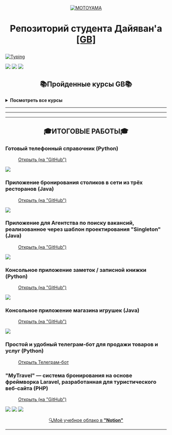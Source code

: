 <p align="center">
  <a href="https://motoyama.one" target="_blank">
    <img src="https://motoyama.org/mt-content/uploads/2024/06/logo.png" alt="MOTOYAMA" title="MOTOYAMA">
  </a>
</p>

# <p align="center">Репозиторий студента Дайяван'а <a href="https://gb.ru/users/aedabf19-0ea0-43e6-8800-c73f3e6ee7b3" target="_blank">[GB]</a></p>

[![Typing](https://readme-typing-svg.herokuapp.com?color=%2336BCF7&lines=👋+Hi+there!+I'm+Dayiawan!+%20🙏)](https://motoyama.one)

![](https://motoyama.one/mt-content/uploads/2016/08/image0.gif "")
![](https://motoyama.one/mt-content/uploads/2016/08/image0.gif "")
![](https://motoyama.one/mt-content/uploads/2016/08/image0.gif "")

## <p align="center">📚Пройденные курсы GB📚</p>

<details>
<summary><strong>Посмотреть все курсы</strong></summary>

<a name="myTag_1"><h2>Математика и информатика для программистов (дополнительный курс)</h2></a>

<!-- "GitHub" -->
<dl>
  <dt>Ссылка на итоговое задание</dt>
  <dd><a href="https://github.com/DAYIAWAN/Course-at-GB/tree/main/myCourses/Maths_and_Info_for_Program_(add-course)/main" target="_blank">Открыть (на "GitHub")</a></dd>

  <dt>Ссылка на архив с итоговым заданием</dt>
  <dd><a href="https://github.com/DAYIAWAN/Course-at-GB/raw/main/myCourses/Maths_and_Info_for_Program_(add-course)/main/Archive.zip" target="_blank">Скачать zip-архив (на "GitHub")</a></dd>
</dl>

![](https://motoyama.one/mt-content/uploads/2016/08/image0.gif "")

<a name="myTag_2"><h2>Введение в программирование (лекции)</h2></a>

<!-- "GitHub" -->
<dl>
  <dt>Сохранённые материалы по трём урокам курса</dt>
  <dd><a href="https://github.com/DAYIAWAN/Course-at-GB/tree/main/myCourses/Intro_to_Programming/lectures" target="_blank">Ссылка на конспекты (на "GitHub")</a></dd>
</dl>

![](https://motoyama.one/mt-content/uploads/2016/08/image0.gif "")

<a name="myTag_3"><h2>Введение в программирование (семинары)</h2></a>

<!-- "GitHub" -->
<dl>
  <dt>Ссылка на итоговое задание</dt>
  <dd><a href="https://github.com/DAYIAWAN/Course-at-GB/tree/main/myCourses/Intro_to_Programming/seminars" target="_blank">Открыть (на "GitHub")</a></dd>

  <dt>Ссылка на архив с итоговым заданием</dt>
  <dd><a href="https://github.com/DAYIAWAN/Course-at-GB/raw/main/myCourses/Intro_to_Programming/seminars/Archive.zip" target="_blank">Скачать zip-архив (на "GitHub")</a></dd>
</dl>

![](https://motoyama.one/mt-content/uploads/2016/08/image0.gif "")

<a name="myTag_4"><h2>Знакомство с языками программирования</h2></a>

<!-- "GitHub" -->
<dl>
  <dt>Ссылка на папку с задачами к семинарам (C#)</dt>
  <dd><a href="https://github.com/DAYIAWAN/Course-at-GB/tree/main/myCourses/Intro_to_program_languages" target="_blank">Открыть (на "GitHub")</a></dd>
</dl>

![](https://motoyama.one/mt-content/uploads/2016/08/image0.gif "")

<a name="myTag_5"><h2>Знакомство с базами данных</h2></a>

<!-- "GitHub" -->
<dl>
  <dt>Ссылка на папку с заданиями</dt>
  <dd><a href="https://github.com/DAYIAWAN/Course-at-GB/tree/main/myCourses/DataBases" target="_blank">Открыть (на "GitHub")</a></dd>
</dl>

![](https://motoyama.one/mt-content/uploads/2016/08/image0.gif "")

<a name="myTag_6"><h2>Итоговая работа по основному блоку</h2></a>

<!-- "GitHub" -->
<dl>
  <dt>Ссылка на промежуточную аттестацию</dt>
  <dd><a href="https://github.com/DAYIAWAN/Course-at-GB/tree/main/myCourses/my_FinalTask" target="_blank">Открыть (на "GitHub")</a></dd>
</dl>

![](https://motoyama.one/mt-content/uploads/2016/08/image0.gif "")

<a name="myTag_7"><h2>Знакомство с языком Python</h2></a>

<!-- "GitHub" -->
<dl>
  <dt>Ссылка на папку с задачами к семинарам (Python)</dt>
  <dd><a href="https://github.com/DAYIAWAN/Course-at-GB/tree/main/myCourses/Python/Intro" target="_blank">Открыть (на "GitHub")</a></dd>
</dl>

![](https://motoyama.one/mt-content/uploads/2016/08/image0.gif "")

<a name="myTag_8"><h2>Алгоритмы и структуры данных (Java)</h2></a>

<!-- "GitHub" -->
<dl>
  <dt>Ссылка на папку с задачами к семинарам (Java)</dt>
  <dd><a href="https://github.com/DAYIAWAN/Course-at-GB/tree/main/myCourses/Algorithms-&-data_structures" target="_blank">Открыть (на "GitHub")</a></dd>
</dl>

![](https://motoyama.one/mt-content/uploads/2016/08/image0.gif "")

<a name="myTag_9"><h2>Java: знакомство и как пользоваться базовым API</h2></a>

<!-- "GitHub" -->
<dl>
  <dt>Ссылка на папку с задачами к семинарам (Java)</dt>
  <dd><a href="https://github.com/DAYIAWAN/Course-at-GB/tree/main/myCourses/Java/Intro" target="_blank">Открыть (на "GitHub")</a></dd>
</dl>

![](https://motoyama.one/mt-content/uploads/2016/08/image0.gif "")

<a name="myTag_10"><h2>Объектно-ориентированное программирование</h2></a>

<!-- "GitHub" -->
<dl>
  <dt>Ссылка на папку с задачами к семинарам (Java)</dt>
  <dd><a href="https://github.com/DAYIAWAN/Course-at-GB/tree/main/myCourses/OOP" target="_blank">Открыть (на "GitHub")</a></dd>
</dl>

![](https://motoyama.one/mt-content/uploads/2016/08/image0.gif "")

<a name="myTag_11"><h2>Знакомство с Веб-технологиями</h2></a>

<!-- "GitHub" -->
<dl>
  <dt>Ссылка на папку с заданиями</dt>
  <dd><a href="https://github.com/DAYIAWAN/Course-at-GB/tree/main/myCourses/Intro_to_Web-tech" target="_blank">Открыть (на "GitHub")</a></dd>
</dl>

![](https://motoyama.one/mt-content/uploads/2016/08/image0.gif "")

<a name="myTag_12"><h2>Компьютерные сети</h2></a>

<!-- "GitHub" -->
<dl>
  <dt>Ссылка на папку с заданиями</dt>
  <dd><a href="https://github.com/DAYIAWAN/Course-at-GB/tree/main/myCourses/Networks" target="_blank">Открыть (на "GitHub")</a></dd>
</dl>

![](https://motoyama.one/mt-content/uploads/2016/08/image0.gif "")

<a name="myTag_13"><h2>Исключения в программировании и их обработка</h2></a>

<!-- "GitHub" -->
<dl>
  <dt>Ссылка на папку с заданиями</dt>
  <dd><a href="https://github.com/DAYIAWAN/Course-at-GB/tree/main/myCourses/Program_exceptions" target="_blank">Открыть (на "GitHub")</a></dd>
</dl>

![](https://motoyama.one/mt-content/uploads/2016/08/image0.gif "")

<a name="myTag_14"><h2>Продвинутый курс по HTML + CSS</h2></a>

<!-- "GitHub" -->
<dl>
  <dt>Ссылка на папку с заданиями</dt>
  <dd><a href="https://github.com/DAYIAWAN/Course-at-GB/tree/main/myCourses/HTML-&-CSS" target="_blank">Открыть (на "GitHub")</a></dd>
</dl>

![](https://motoyama.one/mt-content/uploads/2016/08/image0.gif "")

<a name="myTag_15"><h2>Продвинутый курс по JavaScript и Node.JS</h2></a>

<!-- "GitHub" -->
<dl>
  <dt>Ссылка на папку с заданиями</dt>
  <dd><a href="https://github.com/DAYIAWAN/Course-at-GB/tree/main/myCourses/JavaScript-&-Node.JS" target="_blank">Открыть (на "GitHub")</a></dd>
</dl>

![](https://motoyama.one/mt-content/uploads/2016/08/image0.gif "")

<a name="myTag_16"><h2>Продвинутый курс Laravel (PHP и MySQL)</h2></a>

<!-- "GitHub" -->
<dl>
  <dt>Ссылка на папку с заданиями</dt>
  <dd><a href="https://github.com/DAYIAWAN/Course-at-GB/tree/main/myCourses/PHP/Laravel" target="_blank">Открыть (на "GitHub")</a></dd>
</dl>

</details>

---
---
---

## <p align="center">🎓ИТОГОВЫЕ РАБОТЫ🎓</p>

<a name="myTag_myTask"><h3>Готовый телефонный справочник (Python)</h3></a>

<!-- "GitHub" -->
<dl>
  <dd><a href="https://github.com/DAYIAWAN/Course-at-GB/tree/main/myCourses/1___FinalTask___2023" target="_blank">Открыть (на "GitHub")</a></dd>
</dl>

![](https://motoyama.one/mt-content/uploads/2016/08/image0.gif "")

<a name="myTag_myTask"><h3>Приложение бронирования столиков в сети из трёх ресторанов (Java)</h3></a>

<!-- "GitHub" -->
<dl>
  <dd><a href="https://github.com/DAYIAWAN/Course-at-GB/tree/main/myCourses/2___FinalTask___2023" target="_blank">Открыть (на "GitHub")</a></dd>
</dl>

![](https://motoyama.one/mt-content/uploads/2016/08/image0.gif "")

<a name="myTag_myTask"><h3>Приложение для Агентства по поиску вакансий, реализованное через шаблон проектирования "Singleton" (Java)</h3></a>

<!-- "GitHub" -->
<dl>
  <dd><a href="https://github.com/DAYIAWAN/Course-at-GB/tree/main/myCourses/3___FinalTask___2023" target="_blank">Открыть (на "GitHub")</a></dd>
</dl>

![](https://motoyama.one/mt-content/uploads/2016/08/image0.gif "")

<a name="myTag_myTask"><h3>Консольное приложение заметок / записной книжки (Python)</h3></a>

<!-- "GitHub" -->
<dl>
  <dd><a href="https://github.com/DAYIAWAN/Course-at-GB/tree/main/myCourses/4___FinalTask___2023" target="_blank">Открыть (на "GitHub")</a></dd>
</dl>

![](https://motoyama.one/mt-content/uploads/2016/08/image0.gif "")

<a name="myTag_myTask"><h3>Консольное приложение магазина игрушек (Java)</h3></a>

<!-- "GitHub" -->
<dl>
  <dd><a href="https://github.com/DAYIAWAN/Course-at-GB/tree/main/myCourses/5___FinalTask___2023" target="_blank">Открыть (на "GitHub")</a></dd>
</dl>

![](https://motoyama.one/mt-content/uploads/2016/08/image0.gif "")

<a name="myTag_myTask"><h3>Простой и удобный телеграм-бот для продажи товаров и услуг (Python)</h3></a>

<!-- "GitHub" -->
<dl>
  <dd><a href="https://t.me/MOTOYAMA_bot" target="_blank">Открыть Телеграм-бот</a></dd>
</dl>

<a name="myTag_myTask"><h3>"MyTravel" — система бронирования на основе фреймворка Laravel, разработанная для туристического веб-сайта (PHP)</h3></a>

<!-- "GitHub" -->
<dl>
  <dd><a href="https://github.com/DAYIAWAN/Course-at-GB/tree/main/myCourses/PHP/Laravel" target="_blank">Открыть (на "GitHub")</a></dd>
</dl>

![](https://motoyama.one/mt-content/uploads/2016/08/image0.gif "")
![](https://motoyama.one/mt-content/uploads/2016/08/image0.gif "")
![](https://motoyama.one/mt-content/uploads/2016/08/image0.gif "")

<!-- "Notion" -->
<p style="text-align: center;"><a href="https://esoter.notion.site/75e1e973a5584a2eb8294ffdc7ad8598" target="_blank">🔍Моё учебное облако в <b>"<u>Notion</u>"</b></a></p>

---
